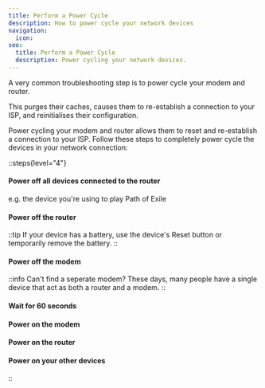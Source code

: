 ```yaml
---
title: Perform a Power Cycle
description: How to power cycle your network devices
navigation:
  icon:
seo:
  title: Perform a Power Cycle
  description: Power cycling your network devices.
---
```


A very common troubleshooting step is to power cycle your modem and router.

This purges their caches, causes them to re-establish a connection to your ISP, and reinitialises their configuration.

Power cycling your modem and router allows them to reset and re-establish a connection to your ISP. Follow these steps to completely power cycle the devices in your network connection:



::steps{level="4"}
#### Power off all devices connected to the router
e.g. the device you're using to play Path of Exile
#### Power off the router
::tip
If your device has a battery, use the device's Reset button or temporarily remove the battery.
::
#### Power off the modem
::info
Can't find a seperate modem? These days, many people have a single device that act as both a router and a modem.
::
#### Wait for 60 seconds
#### Power on the modem
#### Power on the router
#### Power on your other devices
::
